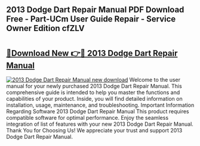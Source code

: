 ## 2013 Dodge Dart Repair Manual PDF Download Free - Part-UCm User Guide Repair - Service Owner Edition cfZLV

# <h2><a href="http://bc11672.oget.top/?id=2013+Dodge+Dart+Repair+Manual">🔗Download New 👉🔴 2013 Dodge Dart Repair Manual</a></h2>

[![2013 Dodge Dart Repair Manual new download](https://i.imgur.com/5g1atiW.png)](http://bc11672.oget.top/?id=2013+Dodge+Dart+Repair+Manual)
Welcome to the user manual for your newly purchased 2013 Dodge Dart Repair Manual. This comprehensive guide is intended to help you master the functions and capabilities of your product. Inside, you will find detailed information on installation, usage, maintenance, and troubleshooting. Important Information Regarding Software 2013 Dodge Dart Repair Manual This product requires compatible software for optimal performance. Enjoy the seamless integration of list of features with your new 2013 Dodge Dart Repair Manual. Thank You for Choosing Us! We appreciate your trust and support 2013 Dodge Dart Repair Manual.
